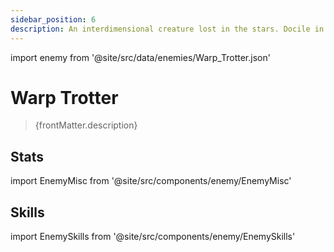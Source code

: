 ```yaml
---
sidebar_position: 6
description: An interdimensional creature lost in the stars. Docile in nature. Sweet in taste. Inedible. Spends most of its life feeding and fleeing. Travelers who encounter these creatures see them as good omens.
---
```


import enemy from '@site/src/data/enemies/Warp_Trotter.json'

# Warp Trotter
<blockquote>{frontMatter.description}</blockquote>

## Stats

import EnemyMisc from '@site/src/components/enemy/EnemyMisc'

<EnemyMisc enemy={enemy} variant={0} />

## Skills

import EnemySkills from '@site/src/components/enemy/EnemySkills'

<EnemySkills enemy={enemy} variant={0} />
